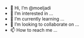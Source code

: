 - 👋 Hi, I’m @moeljadi
- 👀 I’m interested in ...
- 🌱 I’m currently learning ...
- 💞️ I’m looking to collaborate on ...
- 📫 How to reach me ...

<!---
moeljadi/moeljadi is a ✨ special ✨ repository because its `README.md` (this file) appears on your GitHub profile.
You can click the Preview link to take a look at your changes.
--->
